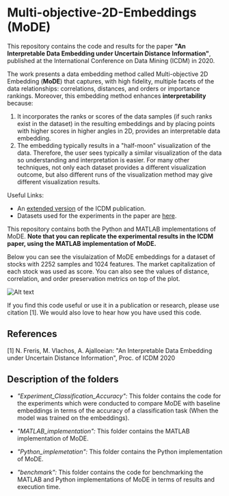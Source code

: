 # Multi-objective-2D-Embeddings (MoDE)
This repository contains the code and results for the paper **"An Interpretable Data Embedding under Uncertain Distance Information"**, published at the International Conference on Data Mining (ICDM) in 2020. 

The work presents a data embedding method called Multi-objective 2D Embedding (__MoDE__) that captures, with high fidelity, multiple facets of the data relationships: correlations, distances, and orders or importance rankings. Moreover, this embedding method enhances **interpretability** because:

1) It incorporates the ranks or scores of the data samples (if such ranks exist in the dataset) in the resulting embeddings and by placing points with higher scores in higher angles in 2D, provides an interpretable data embedding. 
2) The embedding typically results in a "half-moon" visualization of the data. Therefore, the user sees typically a similar visualization of the data so understanding and interpretation is easier. For many other techniques, not only each dataset provides a different visualization outcome, but also different runs of the visualization method may give different visualization results.

Useful Links:
- An [extended version](https://github.com/ahmadajal/Multi-objective-2D-Embeddings/blob/master/MoDE_ICDM.pdf) of the ICDM publication. 
- Datasets used for the experiments in the paper are [here](https://www.dropbox.com/sh/r5ovlq82ihcpc1j/AAALX__nRzVOShJMfhj35ZJBa?dl=0).

This repository contains both the Python and MATLAB implementations of MoDE. __Note that you can replicate the experimental results in the ICDM paper, using the MATLAB implementation of MoDE.__

Below you can see the visulaization of MoDE embeddings for a dataset of stocks with 2252 samples and 1024 features. The market capitalization of each stock was used as score. You can also see the values of distance, correlation, and order preservation metrics on top of the plot.

![Alt text](https://github.com/ahmadajal/Multi-objective-2D-Embeddings/blob/master/images/mode.png?raw=True)

If you find this code useful or use it in a publication or research, please use citation [1]. We would also love to hear how you have used this code.

## References
[1] N. Freris, M. Vlachos, A. Ajalloeian: "An Interpretable Data Embedding under Uncertain Distance Information", Proc. of ICDM 2020

## Description of the folders
- _"Experiment_Classification_Accuracy":_ This folder contains the code for the experiments which were conducted to compare MoDE with baseline embeddings in terms of the accuracy of a classification task (When the model was trained on the embeddings).

- _"MATLAB_implementation":_ This folder contains the MATLAB implementation of MoDE.

- _"Python_implemetation":_ This folder contains the Python implementation of MoDE.

- _"benchmark":_ This folder contains the code for benchmarking the MATLAB and Python implementations of MoDE in terms of results and execution time.
